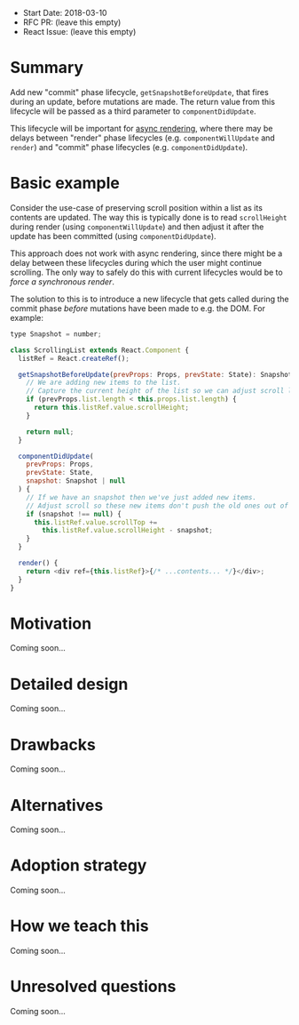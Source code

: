 - Start Date: 2018-03-10
- RFC PR: (leave this empty)
- React Issue: (leave this empty)

# Summary

Add new "commit" phase lifecycle, `getSnapshotBeforeUpdate`, that fires during an update, before mutations are made. The return value from this lifecycle will be passed as a third parameter to `componentDidUpdate`.

This lifecycle will be important for [async rendering](https://reactjs.org/blog/2018/03/01/sneak-peek-beyond-react-16.html), where there may be delays between "render" phase lifecycles (e.g. `componentWillUpdate` and `render`) and "commit" phase lifecycles (e.g. `componentDidUpdate`).

# Basic example

Consider the use-case of preserving scroll position within a list as its contents are updated. The way this is typically done is to read `scrollHeight` during render (using `componentWillUpdate`) and then adjust it after the update has been committed (using `componentDidUpdate`).

This approach does not work with async rendering, since there might be a delay between these lifecycles during which the user might continue scrolling. The only way to safely do this with current lifecycles would be to _force a synchronous render_.

The solution to this is to introduce a new lifecycle that gets called during the commit phase _before_ mutations have been made to e.g. the DOM. For example:

```js
type Snapshot = number;

class ScrollingList extends React.Component {
  listRef = React.createRef();

  getSnapshotBeforeUpdate(prevProps: Props, prevState: State): Snapshot | null {
    // We are adding new items to the list.
    // Capture the current height of the list so we can adjust scroll later.
    if (prevProps.list.length < this.props.list.length) {
      return this.listRef.value.scrollHeight;
    }

    return null;
  }

  componentDidUpdate(
    prevProps: Props,
    prevState: State,
    snapshot: Snapshot | null
  ) {
    // If we have an snapshot then we've just added new items.
    // Adjust scroll so these new items don't push the old ones out of view.
    if (snapshot !== null) {
      this.listRef.value.scrollTop +=
        this.listRef.value.scrollHeight - snapshot;
    }
  }

  render() {
    return <div ref={this.listRef}>{/* ...contents... */}</div>;
  }
}
```

# Motivation

Coming soon...

# Detailed design

Coming soon...

# Drawbacks

Coming soon...

# Alternatives

Coming soon...

# Adoption strategy

Coming soon...

# How we teach this

Coming soon...

# Unresolved questions

Coming soon...